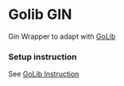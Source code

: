 # Golib GIN

Gin Wrapper to adapt with [GoLib](https://gitlab.id.vin/vincart/golib)

### Setup instruction

See [GoLib Instruction](https://gitlab.id.vin/vincart/golib/-/blob/develop/README.md)
